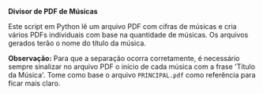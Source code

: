 **Divisor de PDF de Músicas**

Este script em Python lê um arquivo PDF com cifras de músicas e cria vários PDFs individuais com base na quantidade de músicas. Os arquivos gerados terão o nome do título da música.

**Observação:** Para que a separação ocorra corretamente, é necessário sempre sinalizar no arquivo PDF o início de cada música com a frase 'Título da Música'. Tome como base o arquivo `PRINCIPAL.pdf` como referência para ficar mais claro.
